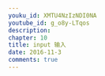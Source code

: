 ```yaml
---
youku_id: XMTU4NzIzNDI0NA
youtube_id: g_o8y-LTqos
description: 
chapter: 10
title: input 输入
date: 2016-11-3
comments: true
---
```



